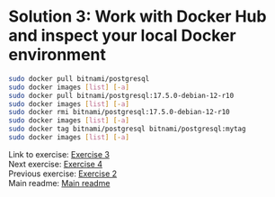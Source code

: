 # Solution 3: Work with Docker Hub and inspect your local Docker environment

```bash
sudo docker pull bitnami/postgresql
sudo docker images [list] [-a]
sudo docker pull bitnami/postgresql:17.5.0-debian-12-r10
sudo docker images [list] [-a]
sudo docker rmi bitnami/postgresql:17.5.0-debian-12-r10
sudo docker images [list] [-a]
sudo docker tag bitnami/postgresql bitnami/postgresql:mytag
sudo docker images [list] [-a]
```

Link to exercise: [Exercise 3](../../exercise-3.md)  
Next exercise: [Exercise 4](../../exercise-4.md)  
Previous exercise: [Exercise 2](../../exercise-2.md)  
Main readme: [Main readme](../../README.md)
